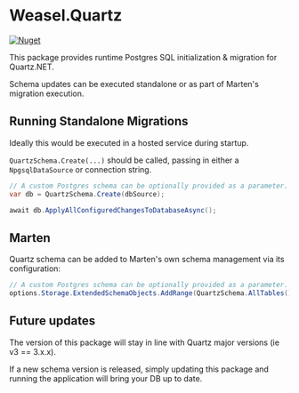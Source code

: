 # Weasel.Quartz

[![Nuget](https://img.shields.io/nuget/v/Weasel.Quartz.Postgres?label=Weasel.Quartz.Postgres&style=flat-square)](https://www.nuget.org/packages/Weasel.Quartz.Postgres)

This package provides runtime Postgres SQL initialization & migration for Quartz.NET.

Schema updates can be executed standalone or as part of Marten's migration execution.

## Running Standalone Migrations
Ideally this would be executed in a hosted service during startup.

`QuartzSchema.Create(...)` should be called, passing in either a `NpgsqlDataSource` or connection string.

```csharp
// A custom Postgres schema can be optionally provided as a parameter.
var db = QuartzSchema.Create(dbSource);

await db.ApplyAllConfiguredChangesToDatabaseAsync();
```

## Marten

Quartz schema can be added to Marten's own schema management via its configuration:

```csharp
// A custom Postgres schema can be optionally provided as a parameter.
options.Storage.ExtendedSchemaObjects.AddRange(QuartzSchema.AllTables()); 
```

## Future updates

The version of this package will stay in line with Quartz major versions (ie v3 == 3.x.x).

If a new schema version is released, simply updating this package and running the application will bring your DB
up to date.
